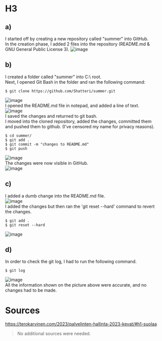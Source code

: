 # H3

## a)
I started off by creating a new repository called "summer" into GitHub.
<br>In the creation phase, I added 2 files into the repository (README.md & GNU General Public License 3).
![image](https://user-images.githubusercontent.com/103279302/232306758-d568bdbe-f5b4-462b-b817-eb70e3e4030b.png)

## b)
I created a folder called "summer" into C:\ root.
<br>Next, I opened Git Bash in the folder and ran the following command:

    $ git clone https://github.com/Shatteri/summer.git 
![image](https://user-images.githubusercontent.com/103279302/232306841-da8c5bac-b6c3-4e58-816b-897a22f86dff.png)
<br>I opened the README.md file in notepad, and added a line of text.
<br>![image](https://user-images.githubusercontent.com/103279302/232307145-61ee8d43-3333-4150-be37-be4e50d3484e.png)
<br>I saved the changes and returned to git bash.
<br>I moved into the cloned repository, added the changes, committed them and pushed them to github. (I've censored my name for privacy reasons).
    
    $ cd summer/
    $ git add .
    $ git commit -m "changes to README.md"
    $ git push
![image](https://user-images.githubusercontent.com/103279302/232307474-4204b7fe-aea1-4186-92e2-86f28b682599.png)
<br>The changes were now visible in GitHub.
<br>![image](https://user-images.githubusercontent.com/103279302/232307583-650b251d-89ed-4f6c-a794-3e5efd5bb6a1.png)

## c)
I added a dumb change into the README.md file.
<br>![image](https://user-images.githubusercontent.com/103279302/232307645-9d58ec35-9f70-4a27-9268-34edddf525b8.png)
<br>I added the changes but then ran the 'git reset --hard' command to revert the changes.

    $ git add .
    $ git reset --hard
![image](https://user-images.githubusercontent.com/103279302/232307728-4904e795-ee9f-426e-8c8f-b8a138b62273.png)

## d)
In order to check the git log, I had to run the following command.

    $ git log
![image](https://user-images.githubusercontent.com/103279302/232307938-f425bd79-ae80-4d9e-9523-1d99c3f384d9.png)
<br>All the information shown on the picture above were accurate, and no changes had to be made.

# Sources
https://terokarvinen.com/2023/palvelinten-hallinta-2023-kevat/#h1-suolaa
>No additional sources were needed.
